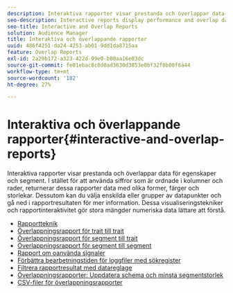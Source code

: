 ```yaml
---
description: Interaktiva rapporter visar prestanda och överlappar data för egenskaper och segment. I stället för att använda siffror ordnade i kolumner och rader, returnerar dessa rapporter data med olika former, färger och storlekar. Dessutom kan du välja enskilda eller grupper av datapunkter och gå ned i rapportresultaten för mer information. Dessa visualiseringstekniker och rapportinteraktivitet gör stora mängder numeriska data lättare att förstå.
seo-description: Interactive reports display performance and overlap data for traits and segments. Instead of using numbers arranged in columns and rows, these reports return data using different shapes, colors, and sizes. Additionally, you can choose individual or groups of data points and drill down into the report results for more details. These visualization techniques and report interactivity help make large amounts of numeric data easier to understand.
seo-title: Interactive and Overlap Reports
solution: Audience Manager
title: Interaktiva och överlappande rapporter
uuid: 486f4251-da24-4253-ab01-9dd1da8715aa
feature: Overlap Reports
exl-id: 2a29b172-a323-422d-99e0-b00aa16e03dc
source-git-commit: fe01ebac8c0d0ad3630d3853e0bf32f0b00f6a44
workflow-type: tm+mt
source-wordcount: '182'
ht-degree: 27%

---
```


# Interaktiva och överlappande rapporter{#interactive-and-overlap-reports}

Interaktiva rapporter visar prestanda och överlappar data för egenskaper och segment. I stället för att använda siffror som är ordnade i kolumner och rader, returnerar dessa rapporter data med olika former, färger och storlekar. Dessutom kan du välja enskilda eller grupper av datapunkter och gå ned i rapportresultaten för mer information. Dessa visualiseringstekniker och rapportinteraktivitet gör stora mängder numeriska data lättare att förstå.

+ [Rapportteknik](interactive-report-technology.md)
+ [Överlappningsrapport för trait till trait](trait-trait-overlap-report.md)
+ [Överlappningsrapport för segment till trait](segment-trait-overlap-report.md)
+ [Överlappningsrapport för segment till segment](segment-segment-overlap-report.md)
+ [Rapport om oanvända signaler](unused-signals.md)
+ [Förbättra bearbetningstiden för loggfiler med sökregister](lookup-tables.md)
+ [Filtrera rapportresultat med datareglage](data-sliders.md)
+ [Överlappningsrapporter: Uppdatera schema och minsta segmentstorlek](overlap-minimum-segment-size.md)
+ [CSV-filer för överlappningsrapporter](overlap-csv-files.md)

<!-- 

c_dynamic_reports.xml

 -->
